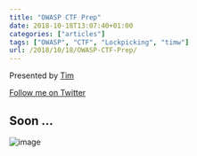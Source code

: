 ```yaml
---
title: "OWASP CTF Prep"
date: 2018-10-18T13:07:40+01:00
categories: ["articles"]
tags: ["OWASP", "CTF", "Lockpicking", "timw"]
url: /2018/10/18/OWASP-CTF-Prep/
---
```


Presented by [Tim](authors/timwilkes)

[Follow me on Twitter](https://twitter.com/timmehwimmy)

## Soon ...

![image](images/owasp-ctf-2018/IMG_20181014_205911.jpg)


<!-- 

# So you found the info..... 
flag{H1dd3n_t3xt}

... your reward is some extra info on the challenge. This one is Lockpicking. The main device that I have been teasing people with was built by me, but it is at the heart a lockpicking challenge.

The challenge itself uses a arduino nano, a OLED display, and shutter key switch and a few other supporting pieces.

So, since some people asked, I have decided to post a bit of information about how the device was built.




-->
